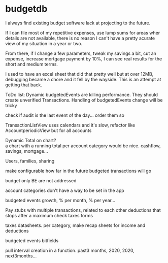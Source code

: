 # budgetdb
I always find existing budget software lack at projecting to the future.  

If I can file most of my repetitive expenses, use lump sums for areas wher details are not available, there is no reason I can't have a pretty acurate view of my situation in  a year or two.

From there, if I change a few parameters, tweak my savings a bit, cut an expense, increase mortgage payment by 10%, I can see real results for the short and medium terms.

I used to have an excel sheet that did that pretty well but at over 12MB, debugging became a chore and it fell by the wayside.  This is an attempt at getting that back.




ToDo list:
Dynamic budgetedEvents are killing performance.  They should create unverified Transactions.  Handling of budgetedEvents change will be tricky

check if audit is the last event of the day...  order them so

TransactionListView uses calendars and it's slow, refactor like AccountperiodicView but for all accounts

Dynamic Total on chart?  
a chart with a running total per account category would be nice.  cashflow, savings, mortgage...

Users, families, sharing

make configurable how far in the future budgeted transactions will go

budget only BE are not addressed

account categories don't have a way to be set in the app

budgeted events growth, % per month, % per year...

Pay stubs with multiple transactions, related to each other
    deductions that stops after a maximum
    check taxes forms

taxes datasheets.  per category, make recap sheets for income and deductions

budgeted events bitfields

pull interval creation in a function.  past3 months, 2020, 2020, next3months...





